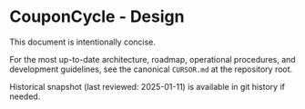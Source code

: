 # CouponCycle - Design

This document is intentionally concise.

For the most up-to-date architecture, roadmap, operational procedures, and development guidelines, see the canonical `CURSOR.md` at the repository root.

Historical snapshot (last reviewed: 2025-01-11) is available in git history if needed.
